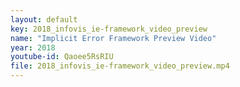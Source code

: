```yaml
---
layout: default
key: 2018_infovis_ie-framework_video_preview
name: "Implicit Error Framework Preview Video" 
year: 2018
youtube-id: Qaoee5RsRIU
file: 2018_infovis_ie-framework_video_preview.mp4
---
```

